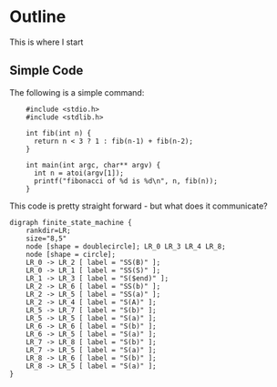 # Outline

This is where I start

## Simple Code

The following is a simple command:

```omd cc && a.out 10
    #include <stdio.h>
    #include <stdlib.h>
    
    int fib(int n) {
      return n < 3 ? 1 : fib(n-1) + fib(n-2);
    }

    int main(int argc, char** argv) {
      int n = atoi(argv[1]);
      printf("fibonacci of %d is %d\n", n, fib(n));
    }
```

This code is pretty straight forward - but what does it communicate?

```omd
digraph finite_state_machine {
	rankdir=LR;
	size="8,5"
	node [shape = doublecircle]; LR_0 LR_3 LR_4 LR_8;
	node [shape = circle];
	LR_0 -> LR_2 [ label = "SS(B)" ];
	LR_0 -> LR_1 [ label = "SS(S)" ];
	LR_1 -> LR_3 [ label = "S($end)" ];
	LR_2 -> LR_6 [ label = "SS(b)" ];
	LR_2 -> LR_5 [ label = "SS(a)" ];
	LR_2 -> LR_4 [ label = "S(A)" ];
	LR_5 -> LR_7 [ label = "S(b)" ];
	LR_5 -> LR_5 [ label = "S(a)" ];
	LR_6 -> LR_6 [ label = "S(b)" ];
	LR_6 -> LR_5 [ label = "S(a)" ];
	LR_7 -> LR_8 [ label = "S(b)" ];
	LR_7 -> LR_5 [ label = "S(a)" ];
	LR_8 -> LR_6 [ label = "S(b)" ];
	LR_8 -> LR_5 [ label = "S(a)" ];
}
```